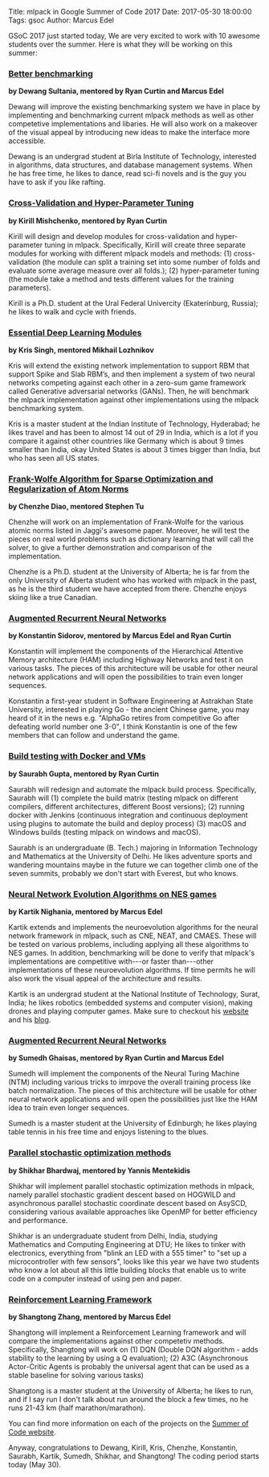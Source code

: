 Title: mlpack in Google Summer of Code 2017
Date: 2017-05-30 18:00:00
Tags: gsoc
Author: Marcus Edel

GSoC 2017 just started today, We are very excited to work with 10 awesome
students over the summer. Here is what they will be working on this summer:

### [Better benchmarking](https://github.com/mlpack/mlpack/wiki/SummerOfCodeIdeas#better-benchmarking)
**by Dewang Sultania, mentored by Ryan Curtin and Marcus Edel**

Dewang will improve the existing benchmarking system we have in place by
implementing and benchmarking current mlpack methods as well as other
competetive implementations and libaries. He will also work on a makeover of the
visual appeal by introducing new ideas to make the interface more accessible.

Dewang is an undergrad student at Birla Institute of Technology, interested in
algorithms, data structures, and database management systems. When he has free
time, he likes to dance, read sci-fi novels and is the guy you have to ask if
you like rafting.

### [Cross-Validation and Hyper-Parameter Tuning](https://github.com/mlpack/mlpack/wiki/SummerOfCodeIdeas#cross-validation-and-hyper-parameter-tuning-infrastructure)

**by Kirill Mishchenko, mentored by Ryan Curtin**

Kirill will design and develop modules for cross-validation and hyper-parameter
tuning in mlpack. Specifically, Kirill will create three separate modules for
working with different mlpack models and methods: (1) cross-validation (the
module can split a training set into some number of folds and evaluate some
average measure over all folds.); (2) hyper-parameter tuning (the module take a
method and tests different values for the training parameters).

Kirill is a Ph.D. student at the Ural Federal Univercity (Ekaterinburg, Russia);
he likes to walk and cycle with friends.

### [Essential Deep Learning Modules](https://github.com/mlpack/mlpack/wiki/SummerOfCodeIdeas#essential-deep-learning-modules)

**by Kris Singh, mentored Mikhail Lozhnikov**

Kris will extend the existing network implementation to support RBM that support
Spike and Slab RBM’s, and then implement a system of two neural networks
competing against each other in a zero-sum game framework called Generative
adversarial networks (GANs). Then, he will benchmark the mlpack implementation
against other implementations using the mlpack benchmarking system.

Kris is a master student at the Indian Institute of Technology, Hyderabad; he
likes travel and has been to almost 14 out of 29 in India, which is a lot if you
compare it against other countries like Germany which is about 9 times smaller
than India, okay United States is about 3 times bigger than India, but who has
seen all US states.

### [Frank-Wolfe Algorithm for Sparse Optimization and Regularization of Atom Norms](https://github.com/mlpack/mlpack/wiki/SummerOfCodeIdeas#low-ranksparse-optimization-using-frank-wolfe)

**by Chenzhe Diao, mentored Stephen Tu**

Chenzhe will work on an implementation of Frank-Wolfe for the various atomic
norms listed in Jaggi's awesome paper. Moreover, he will test the pieces on real
world problems such as dictionary learning that will call the solver, to give a
further demonstration and comparison of the implementation.

Chenzhe is a Ph.D. student at the University of Alberta; he is far from the only
University of Alberta student who has worked with mlpack in the past, as he is
the third student we have accepted from there. Chenzhe enjoys skiing like a true
Canadian.

### [Augmented Recurrent Neural Networks](https://github.com/mlpack/mlpack/wiki/SummerOfCodeIdeas#augmented-recurrent-neural-networks)

**by Konstantin Sidorov, mentored by Marcus Edel and Ryan Curtin**

Konstantin will implement the components of the Hierarchical Attentive Memory
architecture (HAM) including Highway Networks and test it on various tasks. The
pieces of this architecture will be usable for other neural network applications
and will open the possibilities to train even longer sequences.

Konstantin a first-year student in Software Engineering at Astrakhan State
University, interested in playing Go - the ancient Chinese game, you may heard
of it in the news e.g. "AlphaGo retires from competitive Go after defeating
world number one 3-0", I think Konstantin is one of the few members that can
follow and understand the game.

### [Build testing with Docker and VMs](https://github.com/mlpack/mlpack/wiki/SummerOfCodeIdeas#build-testing-with-docker-and-vms)

**by Saurabh Gupta, mentored by Ryan Curtin**

Saurabh will redesign and automate the mlpack build process. Specifically,
Saurabh will (1) complete the build matrix (testing mlpack on different
compilers, different architectures, different Boost versions); (2) running
docker with Jenkins (continuous integration and continuous deployment using
plugins to automate the build and deploy process) (3) macOS and Windows builds
(testing mlpack on windows and macOS).

Saurabh is an undergraduate (B. Tech.) majoring in Information Technology and
Mathematics at the University of Delhi. He likes adventure sports and wandering
mountains maybe in the future we can together climb one of the seven summits,
probably we don't start with Everest, but who knows.

### [Neural Network Evolution Algorithms on NES games](https://github.com/mlpack/mlpack/wiki/SummerOfCodeIdeas#neuroevolution-algorithms)

**by Kartik Nighania, mentored by Marcus Edel**

Kartik extends and implements the neuroevolution algorithms for the neural
network framework in mlpack, such as CNE, NEAT, and CMAES. These will be tested
on various problems, including applying all these algorithms to NES games. In
addition, benchmarking will be done to verify that mlpack's implementations are
competitive with---or faster than---other implementations of these
neuroevolution algorithms. If time permits he will also work the visual appeal
of the architecture and results.

Kartik is an undergrad student at the National Institute of Technology, Surat,
India; he likes robotics (embedded systems and computer vision), making drones
and playing computer games. Make sure to checkout his
[website](http://www.kartiknighania.com/kartik-nighania.html) and his
[blog](https://kartiknighania.wordpress.com/).

### [Augmented Recurrent Neural Networks](https://github.com/mlpack/mlpack/wiki/SummerOfCodeIdeas#augmented-recurrent-neural-networks)

**by Sumedh Ghaisas, mentored by Ryan Curtin and Marcus Edel**

Sumedh will implement the components of the Neural Turing Machine (NTM)
including various tricks to imrpove the overall training process like batch
normalization. The pieces of this architecture will be usable for other neural
network applications and will open the possibilities just like the HAM idea to
train even longer sequences.

Sumedh is a master student at the University of Edinburgh; he likes playing
table tennis in his free time and enjoys listening to the blues.

### [Parallel stochastic optimization methods](https://github.com/mlpack/mlpack/wiki/SummerOfCodeIdeas#profiling-for-parallelization)

**by Shikhar Bhardwaj, mentored by Yannis Mentekidis**

Shikhar will implement parallel stochastic optimization methods in mlpack,
namely parallel stochastic gradient descent based on HOGWILD and asynchronous
parallel stochastic coordinate descent based on AsySCD, considering various
available approaches like OpenMP for better efficiency and performance.

Shikhar is an undergraduate student from Delhi, India, studying Mathematics and
Computing Engineering at DTU; He likes to tinker with electronics, everything
from "blink an LED with a 555 timer" to "set up a microcontroller with few
sensors", looks like this year we have two students who know a lot about all
this little building blocks that enable us to write code on a computer instead
of using pen and paper.

### [Reinforcement Learning Framework](https://github.com/mlpack/mlpack/wiki/SummerOfCodeIdeas#reinforcement-learning)

**by Shangtong Zhang, mentored by Marcus Edel**

Shangtong will implement a Reinforcement Learning framework and will compare the
implementations against other competetiv methods. Specifically, Shangtong will
work on (1) DQN (Double DQN algorithm - adds stability to the learning by using
a Q evaluation); (2) A3C (Asynchronous Actor-Critic Agents is probably the
universal agent that can be used as a stable baseline for solving various tasks)

Shangtong is a master student at the University of Alberta; he likes to run, and
if I say run I don't talk about run around the block a few times, no he runs
21-43 km (half marathon/marathon).


You can find more information on each of the projects on the [Summer of Code website](https://summerofcode.withgoogle.com/organizations/5066356388003840/).

Anyway, congratulations to Dewang, Kirill, Kris, Chenzhe, Konstantin, Saurabh,
Kartik, Sumedh, Shikhar, and Shangtong! The coding period starts today (May 30).
